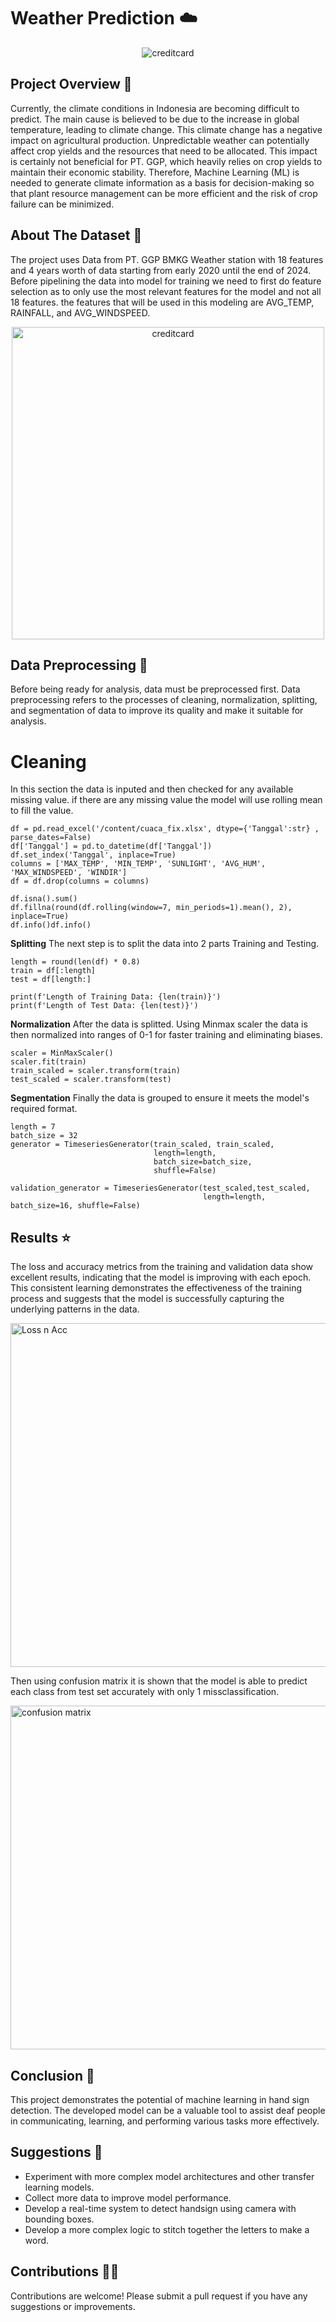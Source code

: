 # Weather Prediction ☁️
<div align="center">
  <img src="https://github.com/williiiamr/ASL_Recoginition/blob/master/img/ASL_cover.png" alt="creditcard">
</div>

## Project Overview 📑
Currently, the climate conditions in Indonesia are becoming difficult to predict. The main cause is believed to be due to the increase in global temperature, leading to climate change. This climate change has a negative impact on agricultural production. Unpredictable weather can potentially affect crop yields and the resources that need to be allocated. This impact is certainly not beneficial for PT. GGP, which heavily relies on crop yields to maintain their economic stability. Therefore, Machine Learning (ML) is needed to generate climate information as a basis for decision-making so that plant resource management can be more efficient and the risk of crop failure can be minimized.

## About The Dataset 📅
The project uses Data from PT. GGP BMKG Weather station with 18 features and 4 years worth of data starting from early 2020 until the end of 2024. Before pipelining the data into model for training we need to first do feature selection as to only use the most relevant features for the model and not all 18 features. the features that will be used in this modeling are AVG_TEMP, RAINFALL, and AVG_WINDSPEED. 
<div align="center">
  <img src="https://github.com/williiiamr/Weather-Prediction/blob/master/img/dataset.png" alt="creditcard" width='500'>
</div>

## Data Preprocessing 🔗
Before being ready for analysis, data must be preprocessed first. Data preprocessing refers to the processes of cleaning, normalization, splitting, and segmentation of data to improve its quality and make it suitable for analysis.
<br>
# Cleaning
In this section the data is inputed and then checked for any available missing value. if there are any missing value the model will use rolling mean to fill the value.
```
df = pd.read_excel('/content/cuaca_fix.xlsx', dtype={'Tanggal':str} , parse_dates=False)
df['Tanggal'] = pd.to_datetime(df['Tanggal'])
df.set_index('Tanggal', inplace=True)
columns = ['MAX_TEMP', 'MIN_TEMP', 'SUNLIGHT', 'AVG_HUM', 'MAX_WINDSPEED', 'WINDIR']
df = df.drop(columns = columns)

df.isna().sum()
df.fillna(round(df.rolling(window=7, min_periods=1).mean(), 2), inplace=True)
df.info()df.info()
```
**Splitting**
The next step is to split the data into 2 parts Training and Testing.
```
length = round(len(df) * 0.8)
train = df[:length]
test = df[length:]

print(f'Length of Training Data: {len(train)}')
print(f'Length of Test Data: {len(test)}')
```
**Normalization**
After the data is splitted. Using Minmax scaler the data is then normalized into ranges of 0-1 for faster training and eliminating biases.
```
scaler = MinMaxScaler()
scaler.fit(train)
train_scaled = scaler.transform(train)
test_scaled = scaler.transform(test)
```

**Segmentation**
Finally the data is grouped to ensure it meets the model's required format.
```
length = 7
batch_size = 32
generator = TimeseriesGenerator(train_scaled, train_scaled,
                                length=length,
                                batch_size=batch_size,
                                shuffle=False)

validation_generator = TimeseriesGenerator(test_scaled,test_scaled,
                                           length=length, batch_size=16, shuffle=False)
```


## Results ⭐
The loss and accuracy metrics from the training and validation data show excellent results, indicating that the model is improving with each epoch. This consistent learning demonstrates the effectiveness of the training process and suggests that the model is successfully capturing the underlying patterns in the data. 
<div align="left">
  <img src="https://github.com/williiiamr/ASL_Recoginition/blob/master/img/Loss_and_acc.png" alt="Loss n Acc", width='550'>
</div>


Then using confusion matrix it is shown that the model is able to predict each class from test set accurately with only 1 missclassification.
<div align="left">
  <img src="https://github.com/williiiamr/ASL_Recoginition/blob/master/img/Confusion%20Matrix.png" alt="confusion matrix", width='550'>
</div>



## Conclusion 💾
This project demonstrates the potential of machine learning in hand sign detection. The developed model can be a valuable tool to assist deaf people in communicating, learning, and performing various tasks more effectively.

## Suggestions 📎
- Experiment with more complex model architectures and other transfer learning models.
- Collect more data to improve model performance.
- Develop a real-time system to detect handsign using camera with bounding boxes.
- Develop a more complex logic to stitch together the letters to make a word.

## Contributions 👨‍🔧
Contributions are welcome! Please submit a pull request if you have any suggestions or improvements.
